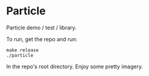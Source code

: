 Particle
========
Particle demo / test / library.

To run, get the repo and run:

	make release
	./particle

In the repo's root directory. Enjoy some pretty imagery.
